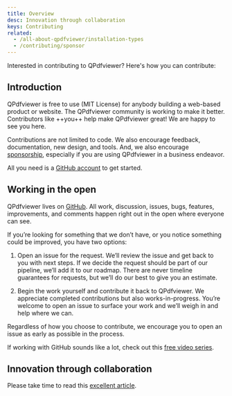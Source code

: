 ```yaml
---
title: Overview
desc: Innovation through collaboration
keys: Contributing
related:
  - /all-about-qpdfviewer/installation-types
  - /contributing/sponsor
---
```


Interested in contributing to QPdfviewer? Here's how you can contribute:

## Introduction

QPdfviewer is free to use (MIT License) for anybody building a web-based product or website. The QPdfviewer community is working to make it better. Contributors like ++you++ help make QPdfviewer great! We are happy to see you here.

Contributions are not limited to code. We also encourage feedback, documentation, new design, and tools. And, we also encourage [sponsorship](/contributing/sponsor), especially if you are using QPdfviewer in a business endeavor. 

All you need is a [GitHub account](https://github.com/join) to get started.

## Working in the open

QPdfviewer lives on [GitHub](https://github.com/quasarframework/app-extension-qpdfviewer). All work, discussion, issues, bugs, features, improvements, and comments happen right out in the open where everyone can see.

If you’re looking for something that we don’t have, or you notice something could be improved, you have two options:

1. Open an issue for the request. We’ll review the issue and get back to you with next steps. If we decide the request should be part of our pipeline, we’ll add it to our roadmap. There are never timeline guarantees for requests, but we’ll do our best to give you an estimate.

2. Begin the work yourself and contribute it back to QPdfviewer. We appreciate completed contributions but also works-in-progress. You’re welcome to open an issue to surface your work and we’ll weigh in and help where we can.

Regardless of how you choose to contribute, we encourage you to open an issue as early as possible in the process.

If working with GitHub sounds like a lot, check out this [free video series](https://app.egghead.io/playlists/how-to-contribute-to-an-open-source-project-on-github).

## Innovation through collaboration

Please take time to read this [excellent article](https://blogs.vmware.com/opensource/2020/12/01/why-companies-contribute-to-open-source/).